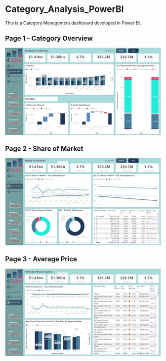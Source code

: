 # Category_Analysis_PowerBI
This is a Category Management dashboard developed in Power BI.

## Page 1 - Category Overview

![](https://github.com/Bruno-OGSilva/Category_Analysis_PowerBI/blob/bdcbe64730811491face0f13bc3cb9bb9771d5c6/Assets/Cat_Overview_Page.png)

## Page 2 - Share of Market

![](https://github.com/Bruno-OGSilva/Category_Analysis_PowerBI/blob/bdcbe64730811491face0f13bc3cb9bb9771d5c6/Assets/SOM_Page.png)

## Page 3 - Average Price

![](https://github.com/Bruno-OGSilva/Category_Analysis_PowerBI/blob/bdcbe64730811491face0f13bc3cb9bb9771d5c6/Assets/AVG_Price_Page.png)
